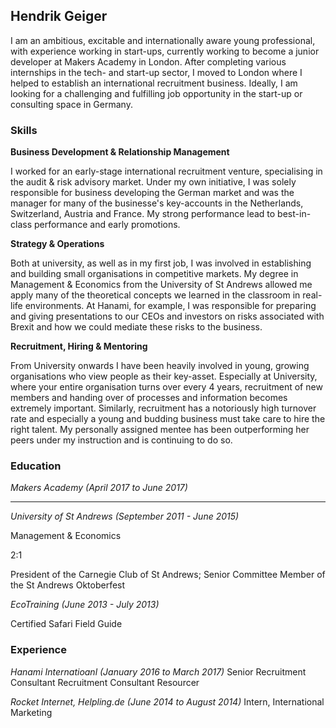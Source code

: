 ## Hendrik Geiger

I am an ambitious, excitable and internationally aware young professional, with experience working in start-ups, currently working to become a junior developer at Makers Academy in London. After completing various internships in the tech- and start-up sector, I moved to London where I helped to establish an international recruitment business. Ideally, I am looking for a challenging and fulfilling job opportunity in the start-up or consulting space in Germany.

### Skills

**Business Development & Relationship Management**

I worked for an early-stage international recruitment venture, specialising in the audit & risk advisory market. Under my own initiative, I was solely responsible for business developing the German market and was the manager for many of the businesse's key-accounts in the Netherlands, Switzerland, Austria and France. My strong performance lead to best-in-class performance and early promotions.

**Strategy & Operations**

Both at university, as well as in my first job, I was involved in establishing and building small organisations in competitive markets. My degree in Management & Economics from the University of St Andrews allowed me apply many of the theoretical concepts we learned in the classroom in real-life environments. At Hanami, for example, I was responsible for preparing and giving presentations to our CEOs and investors on risks associated with Brexit and how we could mediate these risks to the business.

**Recruitment, Hiring & Mentoring**

From University onwards I have been heavily involved in young, growing organisations who view people as their key-asset. Especially at University, where your entire organisation turns over every 4 years, recruitment of new members and handing over of processes and information becomes extremely important. Similarly, recruitment has a notoriously high turnover rate and especially a young and budding business must take care to hire the right talent. My personally assigned mentee has been outperforming her peers under my instruction and is continuing to do so.


### Education

*Makers Academy (April 2017 to June 2017)*

---


*University of St Andrews (September 2011 - June 2015)*

Management & Economics

2:1

President of the Carnegie Club of St Andrews; Senior Committee Member of the St Andrews Oktoberfest


*EcoTraining (June 2013 - July 2013)*

Certified Safari Field Guide

### Experience

*Hanami Internatioanl (January 2016 to March 2017)*
Senior Recruitment Consultant
Recruitment Consultant
Resourcer

*Rocket Internet, Helpling.de (June 2014 to August 2014)*
Intern, International Marketing
